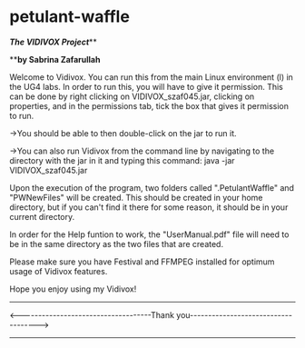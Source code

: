 # petulant-waffle
*******************************The VIDIVOX Project*********************************

********************************by Sabrina Zafarullah******************************

Welcome to Vidivox. You can run this from the main Linux environment (l) in the
UG4 labs. In order to run this, you will have to give it permission. This can be 
done by right clicking on VIDIVOX_szaf045.jar, clicking on properties, and in the
permissions tab, tick the box that gives it permission to run.

->You should be able to then double-click on the jar to run it.

->You can also run Vidivox from the command line by navigating to the directory 
   with the jar in it and typing this command: java -jar VIDIVOX_szaf045.jar

Upon the execution of the program, two folders called ".PetulantWaffle" and 
"PWNewFiles" will be created. This should be created in your home directory, but
if you can't find it there for some reason, it should be in your current directory.

In order for the Help funtion to work, the "UserManual.pdf" file will need to be in
the same directory as the two files that are created.

Please make sure you have Festival and FFMPEG installed for optimum usage of Vidivox
features.

Hope you enjoy using my Vidivox!

***********************************************************************************
<------------------------------------Thank you------------------------------------>
***********************************************************************************
